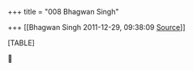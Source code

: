+++
title = "008 Bhagwan Singh"

+++
[[Bhagwan Singh	2011-12-29, 09:38:09 [Source](https://groups.google.com/g/bvparishat/c/PtXBk9n3yzQ)]]



[TABLE]



